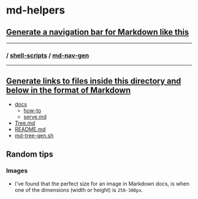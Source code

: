 # md-helpers

## [Generate a navigation bar for Markdown like this](https://github.com/janis-rullis/shell-scripts/tree/master/md-nav-gen)

-----------------------------------------------------------------------------------

### / [shell-scripts](../) / [md-nav-gen](.)

-----------------------------------------------------------------------------------

## [Generate links to files inside this directory and below in the format of Markdown](https://github.com/janis-rullis/shell-scripts/tree/master/md-tree-gen)

 * [docs](./docs)
   * [how-to](./docs/how-to)
   * [serve.md](./docs/how-to/serve.md)
 * [Tree.md](./Tree.md)
 * [README.md](./README.md)
 * [md-tree-gen.sh](./md-tree-gen.sh)


## Random tips

### Images

* I've found that the perfect size for an image in Markdown docs, is when one of
 the dimensions (width or height) is `250-300px`.